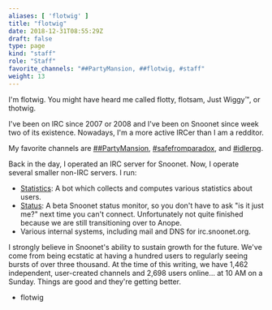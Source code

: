 ```yaml
---
aliases: [ 'flotwig' ]
title: "flotwig"
date: 2018-12-31T08:55:29Z
draft: false
type: page
kind: "staff"
role: "Staff"
favorite_channels: "##PartyMansion, ##flotwig, #staff"
weight: 13
---
```


I'm flotwig. You might have heard me called flotty, flotsam, Just Wiggy™, or thotwig.

I've been on IRC since 2007 or 2008 and I've been on Snoonet since week two of its existence. Nowadays, I'm a more active IRCer than I am a redditor.

My favorite channels are [##PartyMansion](https://webchat.snoonet.org/##PartyMansion),  [#safefromparadox](https://webchat.snoonet.org/#safefromparadox), and  [#idlerpg](https://webchat.snoonet.org/#idlerpg).

Back in the day, I operated an IRC server for Snoonet. Now, I operate several smaller non-IRC servers. I run:

* [Statistics](https://chanstats.snoonet.org/): A bot which collects and computes various statistics about users.
* [Status](https://status.snoonet.org/): A beta Snoonet status monitor, so you don't have to ask "is it just me?" next time you can't connect. Unfortunately not quite finished because we are still transitioning over to Anope.
* Various internal systems, including mail and DNS for irc.snoonet.org.

I strongly believe in Snoonet's ability to sustain growth for the future. We've come from being ecstatic at having a hundred users to regularly seeing bursts of over three thousand. At the time of this writing, we have 1,462 independent, user-created channels and 2,698 users online... at 10 AM on a Sunday. Things are good and they're getting better.

 - flotwig
